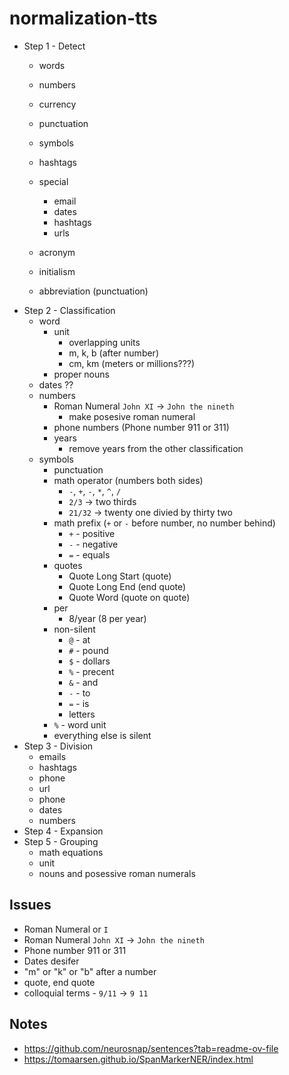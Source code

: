 # normalization-tts
- Step 1 - Detect
    - words
    - numbers
    - currency
    - punctuation
    - symbols
    - hashtags
    - special
        - email
        - dates
        - hashtags
        - urls



    - acronym
    - initialism
    - abbreviation (punctuation)
- Step 2 - Classification
    - word
        - unit
            - overlapping units
            - m, k, b (after number)
            - cm, km (meters or millions???)
        - proper nouns
    - dates ??
    - numbers
        - Roman Numeral `John XI` -> `John the nineth`
            - make posesive roman numeral
        - phone numbers (Phone number 911 or 311)
        - years
            - remove years from the other classification
    - symbols
        - punctuation
        - math operator (numbers both sides)
            - `-`, `+`, `-`, `*`, `^`, `/`
            - `2/3` -> two thirds
            - `21/32` -> twenty one divied by thirty two
        - math prefix (`+` or `-` before number, no number behind)
            - `+` - positive
            - `-` - negative
            - `=` - equals
        - quotes
            - Quote Long Start (quote)
            - Quote Long End (end quote)
            - Quote Word (quote on quote)
        - per
            - 8/year (8 per year)
        - non-silent
            - `@` - at
            - `#` - pound
            - `$` - dollars
            - `%` - precent
            - `&` - and
            - `-` - to
            - `=` - is
            - letters
        - `%` - word unit
        - everything else is silent
- Step 3 - Division
    - emails
    - hashtags
    - phone
    - url
    - phone
    - dates
    - numbers
- Step 4 - Expansion
- Step 5 - Grouping
    - math equations
    - unit
    - nouns and posessive roman numerals


## Issues
- Roman Numeral or `I`
- Roman Numeral `John XI` -> `John the nineth`
- Phone number 911 or 311
- Dates desifer
- "m" or "k" or "b" after a number
- quote, end quote
- colloquial terms - `9/11` -> `9 11`


## Notes
- https://github.com/neurosnap/sentences?tab=readme-ov-file
- https://tomaarsen.github.io/SpanMarkerNER/index.html